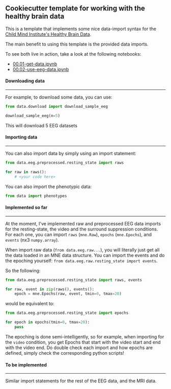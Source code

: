 ## Cookiecutter template for working with the healthy brain data

This is a template that implements some nice data-import syntax for the [Child Mind Institute's Healthy Brain Data](http://fcon_1000.projects.nitrc.org/indi/cmi_healthy_brain_network/index.html).

The main benefit to using this template is the provided data imports.

To see both live in action, take a look at the following notebooks:

- [00.01-get-data.ipynb]({{cookiecutter.project_slug}}/00.01-get-data.ipynb)
- [00.02-use-eeg-data.ipynb]({{cookiecutter.project_slug}}/00.02-use-eeg-data.ipynb)


#### Downloading data
---

For example, to download some data, you can use:

```python
from data.download import download_sample_eeg

download_sample_eeg(n=5)
```

This will download 5 EEG  datasets

#### Importing data
---

You can also import data by simply using an import statement:

```python
from data.eeg.preprocessed.resting_state import raws

for raw in raws():
    # <your code here>
```

You can also import the phenotypic data:
```python
from data import phenotypes
```

#### Implemented so far
---

At the moment, I've implemented raw and preprocessed EEG data imports for the resting-state, the video and the surround suppression conditions. For each one, you can import `raws` (`mne.Raw`), `epochs` (`mne.Epochs`), and `events` (nx3 `numpy.array`).

When import raw data (`from data.eeg.raw...`), you will literally just get all the data loaded in an MNE data structure. You can import the events and do the epoching yourself: `from data.eeg.raw.resting_state import events`.

So the following:

```python
from data.eeg.preprocessed.resting_state import raws, events

for raw, event in zip(raws(), events():
    epoch = mne.Epochs(raw, event, tmin=0, tmax=20)
```

would be equivalent to:

```python
from data.eeg.preprocessed.resting_state import epochs

for epoch in epochs(tmin=0, tmax=20):
    pass
```

The epoching is done semi-intelligently, so for example, when importing for the `video` condition, you get Epochs that start with the video start and end with the video end. Do double check each import and how epochs are defined, simply check the corresponding python scripts!

#### To be implemented
---

Similar import statements for the rest of the EEG data, and the MRI data.

